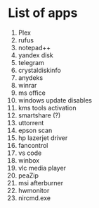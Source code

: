 # List of apps

1) Plex
2) rufus
3) notepad++
4) yandex disk
5) telegram
6) crystaldiskinfo
7) anydeks
8) winrar
9) ms office
10) windows update disables
11) kms tools activation
12) smartshare (?)
13) uttorrent
14) epson scan
15) hp lazerjet driver
16) fancontrol
17) vs code
18) winbox
19) vlc media player
20) peaZip
21) msi afterburner
22) hwmonitor
23) nircmd.exe
